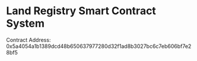 # Land Registry Smart Contract System


Contract Address: 0x5a4054a1b1389dcd48b650637977280d32f1ad8b3027bc6c7eb606bf7e28bf5
